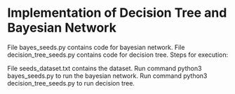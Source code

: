 # Implementation of Decision Tree and Bayesian Network

File bayes_seeds.py contains code for bayesian network.
File decision_tree_seeds.py contains code for decision tree.
Steps for execution:

File seeds_dataset.txt contains the dataset.
Run command python3 bayes_seeds.py to run the bayesian network.
Run command python3 decision_tree_seeds.py to run decision tree.
